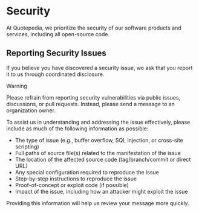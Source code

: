 # Security

At Quotepedia, we prioritize the security of our software products and services, including all open-source code.

## Reporting Security Issues

If you believe you have discovered a security issue, we ask that you report it to us through coordinated disclosure.

> [!WARNING]
> Please refrain from reporting security vulnerabilities via public issues, discussions, or pull requests. Instead, please send a message to an organization owner.

To assist us in understanding and addressing the issue effectively, please include as much of the following information as possible:

- The type of issue (e.g., buffer overflow, SQL injection, or cross-site scripting)
- Full paths of source file(s) related to the manifestation of the issue
- The location of the affected source code (tag/branch/commit or direct URL)
- Any special configuration required to reproduce the issue
- Step-by-step instructions to reproduce the issue
- Proof-of-concept or exploit code (if possible)
- Impact of the issue, including how an attacker might exploit the issue

Providing this information will help us review your message more quickly.

